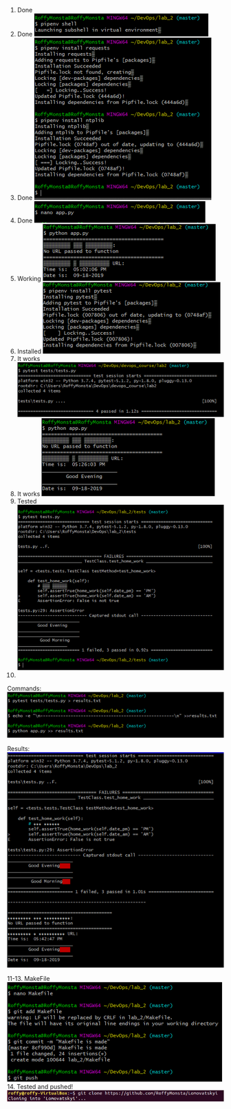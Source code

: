 1. Done
2. Done
![2](./img/2.PNG)
3. Done
![3](./img/3.PNG)
4. Done
![4](./img/4.PNG)
5. Working
![5](./img/5.png)
6. Installed
![6](./img/6.PNG)
7. It works
![7](./img/7.PNG)
8. It works
![8](./img/8.PNG)
9. Tested
![9](./img/9.PNG)
10. 
Commands: ![10.1](./img/10.1.PNG)



Results: ![10.2](./img/10.2.PNG)
      
11-13. MakeFile
![11](./img/11.PNG)
14. Tested and pushed!
![12](./img/12.PNG)
